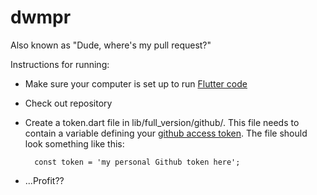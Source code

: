 # dwmpr
Also known as "Dude, where's my pull request?"

Instructions for running: 

- Make sure your computer is set up to run [Flutter code](https://flutter.io/) 
- Check out repository
- Create a token.dart file in lib/full_version/github/. This file needs to contain a variable defining your [github access token](https://help.github.com/articles/creating-a-personal-access-token-for-the-command-line/). The file should look something like this:

        const token = 'my personal Github token here';
        
- ...Profit??
